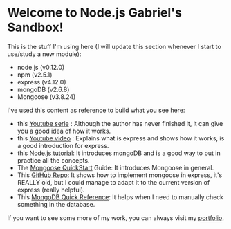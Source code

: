 # Welcome to Node.js Gabriel's Sandbox!

This is the stuff I'm using here (I will update this section whenever I start to use/study a new module):

- node.js (v0.12.0)
- npm (v2.5.1)
- express (v4.12.0)
- mongoDB (v2.6.8)
- Mongoose (v3.8.24)
 
I've used this content as reference to build what you see here:

- this [Youtube serie] : Although the author has never finished it, it can give you a good idea of how it works.
- this [Youtube video] : Explains what is express and shows how it works, is a good introduction for express.
- this [Node.js tutorial]: It introduces mongoDB and is a good way to put in practice all the concepts.
- The [Mongoose QuickStart] Guide: It introduces Mongoose in general.
- This [GitHub Repo]: It shows how to implement mongoose in express, it's REALLY old, but I could manage to adapt it to the current version of express (really helpful).
- This [MongoDB Quick Reference]: It helps when I need to manually check something in the database.

If you want to see some more of my work, you can always visit my [portfolio].

[Youtube serie]:http://code.tutsplus.com/series/nodejs-step-by-step--net-20500
[Youtube video]:https://www.youtube.com/watch?v=BN0JlMZCtNU
[Node.js tutorial]:http://cwbuecheler.com/web/tutorials/2013/node-express-mongo/
[portfolio]:http://gabriel.sezefredo.com.br
[Mongoose QuickStart]:http://mongoosejs.com/docs/
[GitHub Repo]:https://gist.github.com/fwielstra/1025038
[MongoDB Quick Reference]:http://docs.mongodb.org/manual/reference/mongo-shell/

